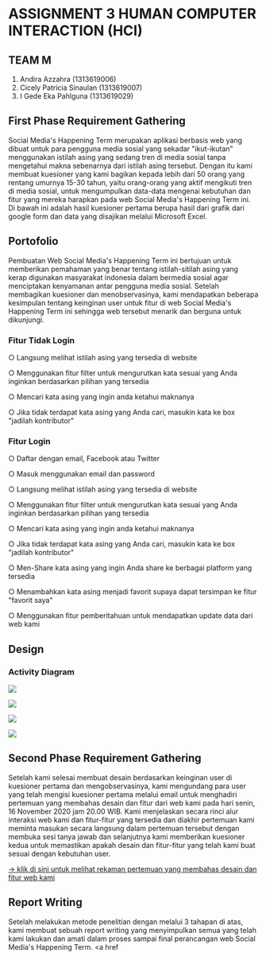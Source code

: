 # ASSIGNMENT 3 HUMAN COMPUTER INTERACTION (HCI)

## TEAM M
1. Andira Azzahra (1313619006)
2. Cicely Patricia Sinaulan (1313619007)
3. I Gede Eka Pahlguna (1313619029)

## First Phase Requirement Gathering
Social Media's Happening Term merupakan aplikasi berbasis web yang dibuat untuk para pengguna media sosial yang sekadar "ikut-ikutan" menggunakan istilah asing
yang sedang tren di media sosial tanpa mengetahui makna sebenarnya dari istilah asing tersebut. Dengan itu kami membuat kuesioner yang kami bagikan kepada lebih dari 50 orang yang rentang umurnya 15-30 tahun, yaitu orang-orang yang aktif mengikuti tren di media sosial, untuk mengumpulkan data-data mengenai kebutuhan dan fitur yang mereka harapkan pada web Social Media's Happening Term ini. Di bawah ini adalah hasil kuesioner pertama berupa hasil dari grafik dari google form dan data yang disajikan melalui Microsoft Excel.
## Portofolio
Pembuatan Web Social Media's Happening Term ini bertujuan untuk memberikan pemahaman yang benar tentang istilah-sitilah asing yang kerap digunakan masyarakat indonesia
dalam bermedia sosial agar menciptakan kenyamanan antar pengguna media sosial. Setelah membagikan kuesioner dan menobservasinya, kami mendapatkan beberapa kesimpulan
tentang keinginan user untuk fitur di  web Social Media's Happening Term ini sehingga web tersebut menarik dan berguna untuk dikunjungi.

<h3>Fitur Tidak Login</h3>
<p>○ Langsung melihat istilah asing yang tersedia di website</p>
<p>○ Menggunakan fitur filter untuk mengurutkan kata sesuai yang Anda inginkan berdasarkan pilihan yang tersedia</p>
<p>○ Mencari kata asing yang ingin anda ketahui maknanya</p>
<p>○ Jika tidak terdapat kata asing yang Anda cari, masukin kata ke box "jadilah kontributor"</p>

<h3>Fitur Login</h3>
<p>○ Daftar dengan email, Facebook atau Twitter</p>
<p>○ Masuk menggunakan email dan password</p>
<p>○ Langsung melihat istilah asing yang tersedia di website</p>
<p>○ Menggunakan fitur filter untuk mengurutkan kata sesuai yang Anda inginkan berdasarkan pilihan yang tersedia</p>
<p>○ Mencari kata asing yang ingin anda ketahui maknanya</p>
<p>○ Jika tidak terdapat kata asing yang Anda cari, masukin kata ke box "jadilah kontributor"</p>
<p>○ Men-Share kata asing yang ingin Anda share ke berbagai platform yang tersedia</p>
<p>○ Menambahkan kata asing menjadi favorit supaya dapat tersimpan ke fitur "favorit saya"</p>
<p>○ Menggunakan fitur pemberitahuan untuk mendapatkan update data dari web kami </p>

## Design

<h3> Activity Diagram </h3>

<p><img src="pertama.png"></p>
<p><img src="kedua.png"></p>
<p><img src="ketiga.png"></p>
<p><img src="keempat.png"></p>


## Second Phase Requirement Gathering
Setelah kami selesai membuat desain berdasarkan keinginan user di kuesioner pertama dan mengobservasinya, kami mengundang para user yang telah mengisi kuesioner pertama 
melalui email untuk menghadiri pertemuan yang membahas desain dan fitur dari web kami pada hari senin, 16 November 2020 jam 20.00 WIB. Kami menjelaskan secara rinci alur
interaksi web kami dan fitur-fitur yang tersedia dan diakhir pertemuan kami meminta masukan secara langsung dalam pertemuan tersebut dengan membuka sesi tanya jawab dan selanjutnya kami memberikan kuesioner kedua untuk memastikan apakah desain dan fitur-fitur yang telah kami buat sesuai dengan kebutuhan user.
<p><a href="https://youtu.be/LtsBEKClP-M">→ klik di sini untuk melihat rekaman pertemuan yang membahas desain dan fitur web kami</a></p>

## Report Writing
Setelah melakukan metode penelitian dengan melalui 3 tahapan di atas, kami membuat sebuah report writing yang menyimpulkan semua yang telah kami lakukan dan amati dalam proses sampai final perancangan web Social Media's Happening Term. 
<a href






